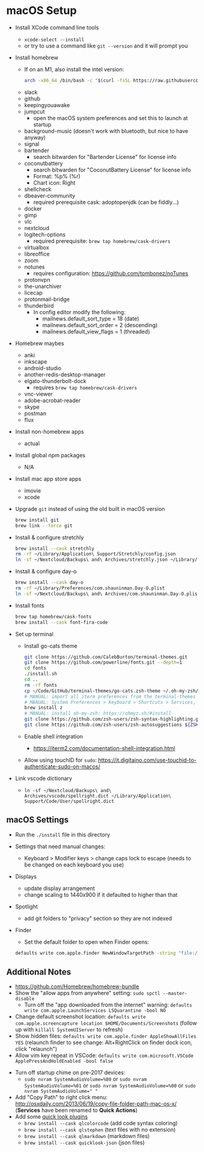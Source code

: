 # macOS Setup

- Install XCode command line tools
    - `xcode-select --install`
    - or try to use a command like `git --version` and it will prompt you

- Install homebrew
    - If on an M1, also install the intel version:

        ```sh
        arch -x86_64 /bin/bash -c "$(curl -fsSL https://raw.githubusercontent.com/Homebrew/install/master/install.sh)"
        ```
    <!--
        These ones are better to install manually:
            - iterm2
            - visual-studio-code (make sure to use the arm64 version if needed)
            - browsers
                - firefox
                - google-chrome
                - homebrew/cask-versions/firefox-developer-edition
                - homebrew/cask-versions/google-chrome-canary
                - microsoft-edge
            - spotify
    -->
    - slack
    - github
    - keepingyouawake
    - jumpcut
        - open the macOS system preferences and set this to launch at startup
    - background-music (doesn't work with bluetooth, but nice to have anyway)
    - signal
    - bartender
        - search bitwarden for "Bartender License" for license info
    - coconutbattery
        - search bitwarden for "CoconutBattery License" for license info
        - Format: %p% (%r)
        - Chart icon: Right
    - shellcheck
    - dbeaver-community
        - required prerequisite cask: adoptopenjdk (can be fiddly...)
    - docker
    - gimp
    - vlc
    - nextcloud
    - logitech-options
        - required prerequisite: `brew tap homebrew/cask-drivers`
    - virtualbox
    - libreoffice
    - zoom
    - notunes
        - requires configuration: https://github.com/tombonez/noTunes
    - protonvpn
    - the-unarchiver
    - licecap
    - protonmail-bridge
    - thunderbird
        - In config editor modify the following:
            - mailnews.default_sort_type = 18 (date)
            - mailnews.default_sort_order = 2 (descending)
            - mailnews.default_view_flags = 1 (threaded)

- Homebrew maybes
    - anki
    - inkscape
    - android-studio
    - another-redis-desktop-manager
    - elgato-thunderbolt-dock
        - requires `brew tap homebrew/cask-drivers`
    - vnc-viewer
    - adobe-acrobat-reader
    - skype
    - postman
    - flux

- Install non-homebrew apps
    - actual

- Install global npm packages
    - N/A

- Install mac app store apps
    - imovie
    - xcode

- Upgrade `git` instead of using the old built in macOS version

    ```sh
    brew install git
    brew link --force git
    ```

- Install & configure stretchly

    ```sh
    brew install --cask stretchly
    rm -rf ~/Library/Application\ Support/Stretchly/config.json
    ln -sf ~/Nextcloud/Backups\ and\ Archives/stretchly.json ~/Library/Application\ Support/Stretchly/config.json
    ```

- Install & configure day-o

    ```sh
    brew install --cask day-o
    rm -rf ~/Library/Preferences/com.shauninman.Day-O.plist
    ln -sf ~/Nextcloud/Backups\ and\ Archives/com.shauninman.Day-O.plist ~/Library/Preferences/com.shauninman.Day-O.plist
    ```

- Install fonts

    ```sh
    brew tap homebrew/cask-fonts
    brew install --cask font-fira-code
    ```

- Set up terminal
    - Install go-cats theme

        ```sh
        git clone https://github.com/CalebBurton/terminal-themes.git
        git clone https://github.com/powerline/fonts.git --depth=1
        cd fonts
        ./install.sh
        cd ..
        rm -rf fonts
        cp ~/Code/GitHub/terminal-themes/go-cats.zsh-theme ~/.oh-my-zsh/themes/
        # MANUAL: import all iterm preferences from the terminal-themes directory
        # MANUAL: System Preferences > Keyboard > Shortcuts > Services, check "New iTerm2 Tab Here" and "New iTerm2 Window Here"
        brew install z
        # MANUAL: install oh-my-zsh: https://ohmyz.sh/#install
        git clone https://github.com/zsh-users/zsh-syntax-highlighting.git ${ZSH_CUSTOM:-~/.oh-my-zsh/custom}/plugins/zsh-syntax-highlighting
        git clone https://github.com/zsh-users/zsh-autosuggestions ${ZSH_CUSTOM:-~/.oh-my-zsh/custom}/plugins/zsh-autosuggestions
        ```

    - Enable shell integration
        - https://iterm2.com/documentation-shell-integration.html

    - Allow using touchID for `sudo`: https://it.digitaino.com/use-touchid-to-authenticate-sudo-on-macos/

- Link vscode dictionary
    - `ln -sf ~/Nextcloud/Backups\ and\ Archives/vscode/spellright.dict ~/Library/Application\ Support/Code/User/spellright.dict`

## macOS Settings

- Run the `./install` file in this directory
- Settings that need manual changes:
    - Keyboard > Modifier keys > change caps lock to escape (needs to be changed on each keyboard you use)
- Displays
    - update display arrangement
    - change scaling to 1440x900 if it defaulted to higher than that
- Spotlight
    - add git folders to "privacy" section so they are not indexed
- Finder
    - Set the default folder to open when Finder opens:

    ```sh
    defaults write com.apple.finder NewWindowTargetPath -string "file://${HOME}/"
    ```

## Additional Notes

- <https://github.com/Homebrew/homebrew-bundle>
- Show the "allow apps from anywhere" setting: `sudo spctl --master-disable`
    - Turn off the "app downloaded from the internet" warning: `defaults write com.apple.LaunchServices LSQuarantine -bool NO`
- Change default screenshot location: `defaults write com.apple.screencapture location $HOME/Documents/Screenshots` (follow up with `killall SystemUIServer` to refresh)
- Show hidden files: `defaults write com.apple.finder AppleShowAllFiles YES` (relaunch finder to see change: Alt+RightClick on finder dock icon, click "relaunch")
- Allow vim key repeat in VSCode: `defaults write com.microsoft.VSCode ApplePressAndHoldEnabled -bool false`

<!--
- Remove all default dock items: `defaults delete com.apple.dock persistent-apps` (follow it up with `killall dock` to refresh)
- Show file extensions: `defaults write NSGlobalDomain AppleShowAllExtensions -bool true` (follow it up with `killall Finder` to refresh)
- Set textedit to plain text: `defaults write com.apple.TextEdit RichText -int 0`
- Freeze virtual desktop locations instead of reordering based on use: `defaults write com.apple.dock mru-spaces -bool false`
- Turn off 2-finger swipe between browser pages: `defaults write com.google.Chrome.plist AppleEnableSwipeNavigateWithScrolls -bool FALSE`
- Add message to login screen: `sudo defaults write /Library/Preferences/com.apple.loginwindow LoginwindowText "Your Message"`
- Expand the save/print dialogs:
    ```bash
    defaults write NSGlobalDomain NSNavPanelExpandedStateForSaveMode -bool true
    defaults write NSGlobalDomain NSNavPanelExpandedStateForSaveMode2 -bool true
    defaults write NSGlobalDomain PMPrintingExpandedStateForPrint -bool true
    defaults write NSGlobalDomain PMPrintingExpandedStateForPrint2 -bool true
    ```
-->

- Turn off startup chime on pre-2017 devices:
    - `sudo nvram SystemAudioVolume=%80` or `sudo nvram SystemAudioVolume=%01` or `sudo nvram SystemAudioVolume=%00` or `sudo nvram SystemAudioVolume=" "`
- Add "Copy Path" to right click menu: <http://osxdaily.com/2013/06/19/copy-file-folder-path-mac-os-x/> (**Services** have been renamed to **Quick Actions**)
- Add some [quick look plugins](https://github.com/sindresorhus/quick-look-plugins)
    - `brew install --cask qlcolorcode` (add code syntax coloring)
    - `brew install --cask qlstephen` (text files with no extension)
    - `brew install --cask qlmarkdown` (markdown files)
    - `brew install --cask quicklook-json` (json files)
